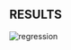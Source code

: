 ## RESULTS


![regression](https://user-images.githubusercontent.com/12128784/94424729-a8f8e100-01c5-11eb-9349-9834d605314f.gif)
